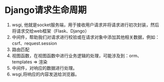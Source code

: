 # Django请求生命周期
1. wsgi, 他就是socket服务端，用于接收用户请求并将请求进行初次封装，然后将请求交给web框架（Flask、Django）
2. 中间件，帮助我们对请求进行校验或在请求对象中添加其他相关数据，例如：csrf、request.session
3. 路由匹配
4. 视图函数，在视图函数中进行业务逻辑的处理，可能涉及到：orm、templates => 渲染
5. 中间件，对响应的数据进行处理。
6. wsgi,将响应的内容发送给浏览器。